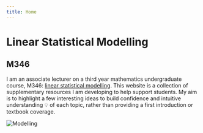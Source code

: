 ```yaml
---
title: Home
---
```


# Linear Statistical Modelling

## M346

I am an associate lecturer on a third year mathematics undergraduate course, M346: [linear statistical modelling](https://www.openuniversity.edu/courses/modules/m346). This website is a collection of supplementary resources I am developing to help support students. My aim is to highlight a few interesting ideas to build confidence and intuitive understanding 💡 of each topic, rather than providing a first introduction or textbook coverage.

![Modelling](/img/statart.png)
